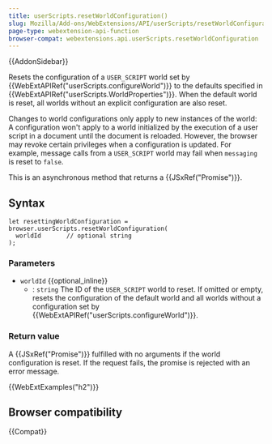 ```yaml
---
title: userScripts.resetWorldConfiguration()
slug: Mozilla/Add-ons/WebExtensions/API/userScripts/resetWorldConfiguration
page-type: webextension-api-function
browser-compat: webextensions.api.userScripts.resetWorldConfiguration
---
```


{{AddonSidebar}}

Resets the configuration of a `USER_SCRIPT` world set by {{WebExtAPIRef("userScripts.configureWorld")}} to the defaults specified in {{WebExtAPIRef("userScripts.WorldProperties")}}. When the default world is reset, all worlds without an explicit configuration are also reset.

Changes to world configurations only apply to new instances of the world: A configuration won't apply to a world initialized by the execution of a user script in a document until the document is reloaded. However, the browser may revoke certain privileges when a configuration is updated. For example, message calls from a `USER_SCRIPT` world may fail when `messaging` is reset to `false`.

This is an asynchronous method that returns a {{JSxRef("Promise")}}.

## Syntax

```js-nolint
let resettingWorldConfiguration = browser.userScripts.resetWorldConfiguration(
  worldId       // optional string
);
```

### Parameters

- `worldId` {{optional_inline}}
  - : `string` The ID of the `USER_SCRIPT` world to reset. If omitted or empty, resets the configuration of the default world and all worlds without a configuration set by {{WebExtAPIRef("userScripts.configureWorld")}}.

### Return value

A {{JSxRef("Promise")}} fulfilled with no arguments if the world configuration is reset. If the request fails, the promise is rejected with an error message.

{{WebExtExamples("h2")}}

## Browser compatibility

{{Compat}}

